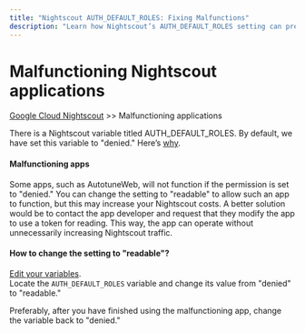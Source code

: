 ```yaml
---
title: "Nightscout AUTH_DEFAULT_ROLES: Fixing Malfunctions"
description: "Learn how Nightscout’s AUTH_DEFAULT_ROLES setting can prevent third-party apps (e.g. AutotuneWeb) from working—change 'denied' to 'readable' temporarily and revert after use."
---
```


# Malfunctioning Nightscout applications
[Google Cloud Nightscout](../) >> Malfunctioning applications  
  
There is a Nightscout variable titled AUTH_DEFAULT_ROLES. By default, we have set this variable to "denied." Here’s [why](./Why_Denied_Auth.md).  
  
#### **Malfunctioning apps**
Some apps, such as AutotuneWeb, will not function if the permission is set to "denied." You can change the setting to "readable" to allow such an app to function, but this may increase your Nightscout costs. A better solution would be to contact the app developer and request that they modify the app to use a token for reading. This way, the app can operate without unnecessarily increasing Nightscout traffic.  
  
#### **How to change the setting to "readable"?**
[Edit your variables](./NS_Variables.md).  
Locate the `AUTH_DEFAULT_ROLES` variable and change its value from "denied" to "readable."  
  
Preferably, after you have finished using the malfunctioning app, change the variable back to "denied."  
  
  
